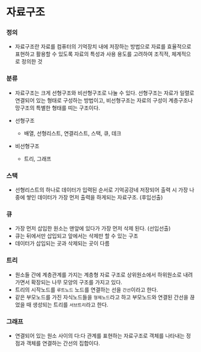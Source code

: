# 자료구조

### 정의
- 자료구조란 자료를 컴퓨터의 기억장치 내에 저장하는 방법으로 자료를 효율적으로 표현하고 활용할 수 있도록 자료의 특성과 사용 용도를 고려하여 조직적, 체계적으로 정의한 것

### 분류
- 자료구조는 크게 선형구조와 비선형구조로 나눌 수 있다. 선형구조는 자료가 일렬로 연결되어 있는 형태로 구성하는 방법이고, 비선형구조는 자료의 구성이 계층구조나 망구조의 특별한 형태를 띠는 구조이다.

- 선형구조
  - 배열, 선형리스트, 연결리스트, 스택, 큐, 데크
- 비선형구조
  - 트리, 그래프

### 스택
- 선형리스트의 하나로 데이터가 입력된 순서로 기억공강네 저장되어 출력 시 가장 나중에 쌓인 데이터가 가장 먼저 출력을 하게되는 자료구조. (후입선출)

### 큐
- 가장 먼저 삽입한 원소는 맨앞에 있다가 가장 먼저 삭제 된다. (선입선출)
- 큐는 뒤에서만 삽입되고 앞에서는 삭제만 할 수 있는 구조
- 데이터가 삽입되는 곳과 삭제되는 곳이 다름

### 트리
- 원소들 간에 계층관계를 가지는 계층형 자료 구조로 상위원소에서 하위원소로 내려가면서 확장되는 나무 모양의 구조를 가지고 있다.
- 트리의 시작노드를 `루트노드` 노드를 연결하는 선을 `간선`이라고 한다.
- 같은 부모노드를 가진 자식노드들을 `형제노드`라고 하고 부모노드와 연결된 간선을 끊었을 때 생성되는 트리를 `서브트리`라고 한다.

### 그래프
- 연결되어 있는 원소 사이의 다:다 관계를 표현하는 자료구조로 객체를 나타내는 정점과 객체를 연결하는 간선의 집합이다.

